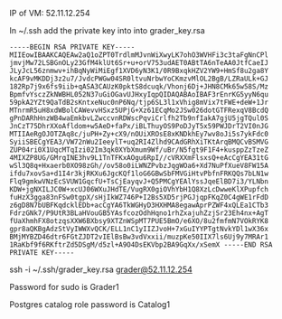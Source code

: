 IP of VM: 52.11.12.254

In ~/.ssh add the private key into into grader_key.rsa

`-----BEGIN RSA PRIVATE KEY-----
MIIEowIBAAKCAQEAw2aQ1oZPT0TrdlmMJvnWiXwyLK7ohO3WVHFi3c3taFgNnCPl
jmvjMw72LSBGnOLy23GfM4klUt6Sr+u+orV753udAET0ABtTA6nTeAA0JtfCaeIJ
JLyJcL56znmwv+ihBqNyWiMiEgf1XVD6yN3K1/0R9BxqkHZV2YW9+HmSf8u2ga8Y
kcAF9vMKDDj3z2u7/JvdcPWGw04SR0ltvuNrbwYoCKmzvMlOL2BgB/LZRaULk+GJ
182Rp7j9x6fs9iib+qASA3CAUzK0pktS8dcuqk/Vhonj6Dj+JHN8CMk65w58S/Mz
BpmfvYsczZkNWBHL052N37uGiOGavUJHxyIqpQIDAQABAoIBAF3rEnrKG5yyN6qu
59pkA2YZt9QaTdB2sKntxeNuc0nP6Nq/tjp6SL3l1xVhig8mVix7tFWE+deW+1Jr
MTnrmR5uH8xdWBolCAWevvHSxz5UPjG+Xz61ECqMo2JSw026dotGTFRexqV8BcdQ
gPnDARhHnzWB4waEmkbvLZwccvnRDWscPqviCrlfh2Tb9nfIakA7gjU5jgTQul0S
JnCzT75DhrXXoAfldom+w5AeD+faPx/iBLThuyOS9PoDJyT5x59PWJDrT2VI0nJG
MTIIAeRgOJOTZAq8c/juPH+Zy+cX9/nOUiXROsE8xKNDkhEy7wv8oJi5s7ykFdc0
SyiiSBECgYEA3/VW72nWu2IeeylT+uq2RI4Zlhd9CAdGRhXiTKtArqBMQCvBSMVG
ZUP04ri0X1UqcMTqIzi02Im3qk0XYbXmum9Wf/uBr/N5fgt9F1F4+kusppZzTzeZ
4MIXZP8UG/GMrqINE3hv9L1TnTFKxAOgu6RpI//cVRXXmFlsxsQ+eAcCgYEA31tG
wSl3Q8q+Hxaerb0XO98zGh//ov58o0iLWNZPvbzJqgWOa6+Xd7NuPfXueV8FW15A
ifdu7xovSa+d1I4r3kjRKXu6JgcKQf1loG6GBwSbFMVGiHtvPbfnFRKQQs7bLN1w
Flq9gmkwVNzEcSVUW1GqcfU+TsCjEayqvJ+Q5PMCgYEAlYssJqeElBD7i3/YLNbn
KDW+jgNXILJC0W+xcUJ06WXuJHdTE/VugRX0giOVhYbH1Q8XzLcDwweKlXPupfch
fuHzX3gga83nFSw0tgpX/sHjIkWZ746P+I2Bs5XD5rjPGJjqpFKqZ0C4gWE1rFdD
z6gD8N7bUBFKqdcklEDb+acCgYA6TkWGHyD3HXHMA8egawAprPZWF4xQLEa1CTb3
FdrzGNk7/P9UtR3BLaHVouGB5YAsfcozOdhHqno1rhZxajuhZzjSr23Eh4nx+AgT
fUaXhmhFX8otzqsXXW6BXbsy9XTZnWSpMT7PUE5BmO/e6XO/8u2fmfmN7VOkRYK8
gpr8aQKBgAdzStVyIWWXvQCK/ELL1nC1yIIZJvoH+7xGuIYYPTgtNvkYDl1wX36x
BMjMYBZD46dtr6FGtZJDT2vIElBsBw3vdVxxii/muzpKe50IIX7ls6Uj9y7MRAr1
1RaKbf9f6RKftrZd5DSgM/d5zl+A9O4DsEKVbp2BA9GqXx/xSemX
-----END RSA PRIVATE KEY-----`

ssh -i ~/.ssh/grader_key.rsa grader@52.11.12.254

Password for sudo is Grader1

Postgres catalog role password is Catalog1